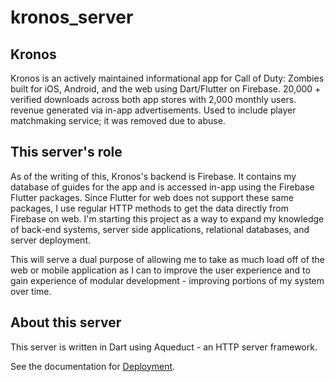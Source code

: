 # kronos_server

## Kronos

Kronos is an actively maintained informational app for Call of Duty: Zombies built for iOS, Android, and the web using Dart/Flutter on Firebase.
20,000 + verified downloads across both app stores with 2,000 monthly users.
revenue generated via in-app advertisements.
Used to include player matchmaking service; it was removed due to abuse.


## This server's role

As of the writing of this, Kronos's backend is Firebase. It contains my database of guides for the app
and is accessed in-app using the Firebase Flutter packages. Since Flutter for web does not support these same packages,
I use regular HTTP methods to get the data directly from Firebase on web. I'm starting this project as a way to 
expand my knowledge of back-end systems, server side applications, relational databases, and server deployment.

This will serve a dual purpose of allowing me to take as much load off of the web or mobile application as I can 
to improve the user experience and to gain experience of modular development - improving portions of my system over time.

## About this server

This server is written in Dart using Aqueduct - an HTTP server framework. 

See the documentation for [Deployment](https://aqueduct.io/docs/deploy/).
